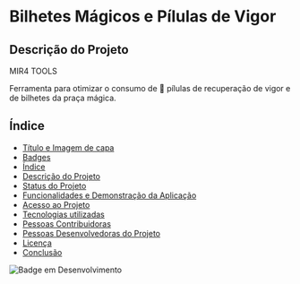 # Bilhetes Mágicos e Pílulas de Vigor 

## Descrição do Projeto

MIR4 TOOLS <br> 

Ferramenta para otimizar o consumo de 💊 pílulas de recuperação de vigor e de bilhetes da praça mágica.

## Índice 
* [Título e Imagem de capa](#Título-e-Imagem-de-capa) 
* [Badges](#badges)
* [Índice](#índice)
* [Descrição do Projeto](#descrição-do-projeto)
* [Status do Projeto](#status-do-Projeto)
* [Funcionalidades e Demonstração da Aplicação](#funcionalidades-e-demonstração-da-aplicação)
* [Acesso ao Projeto](#acesso-ao-projeto)
* [Tecnologias utilizadas](#tecnologias-utilizadas)
* [Pessoas Contribuidoras](#pessoas-contribuidoras)
* [Pessoas Desenvolvedoras do Projeto](#pessoas-desenvolvedoras)
* [Licença](#licença)
* [Conclusão](#conclusão)

![Badge em Desenvolvimento](http://img.shields.io/static/v1?label=STATUS&message=EM%20DESENVOLVIMENTO&color=GREEN&style=for-the-badge)
